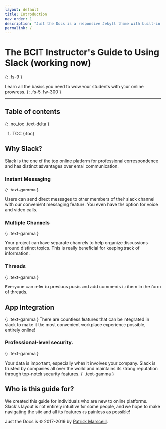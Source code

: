 ```yaml
---
layout: default
title: Introduction
nav_order: 1
description: "Just the Docs is a responsive Jekyll theme with built-in search that is easily customizable and hosted on GitHub Pages."
permalink: /
---
```


# The BCIT Instructor's Guide to Using Slack (working now)
{: .fs-9 }

Learn all the basics you need to wow your students with your online prowress.
{: .fs-5 .fw-300 }


---
## Table of contents
{: .no_toc .text-delta }

1. TOC
{:toc}


## Why Slack?

Slack is the one of the top online platform for professional correspondence and has distinct advantages over email communication.


### Instant Messaging
{: .text-gamma }

Users can send direct messages to other members of their slack channel with our convenient messaging feature. You even have the option for voice and video calls.

### Multiple Channels
{: .text-gamma }

Your project can have separate channels to help organize discussions around distinct topics.  This is really beneficial for keeping track of information.

### Threads
{: .text-gamma }

Everyone can refer to previous posts and add comments to them in the form of threads.


## App Integration
{: .text-gamma }
There are countless features that can be integrated in slack to make it the most convenient workplace experience possible, entirely online!


### Professional-level security.
{: .text-gamma }

Your data is important, especially when it involves your company.  Slack is trusted by companies all over the world and maintains its strong reputation through top-notch security features.
{: .text-gamma }

## Who is this guide for?

We created this guide for individuals who are new to online platforms.  Slack's layout is not entirely intuitive for some people, and we hope to make navigating the site and all its features as painless as possible!



Just the Docs is &copy; 2017-2019 by [Patrick Marsceill](http://patrickmarsceill.com).
